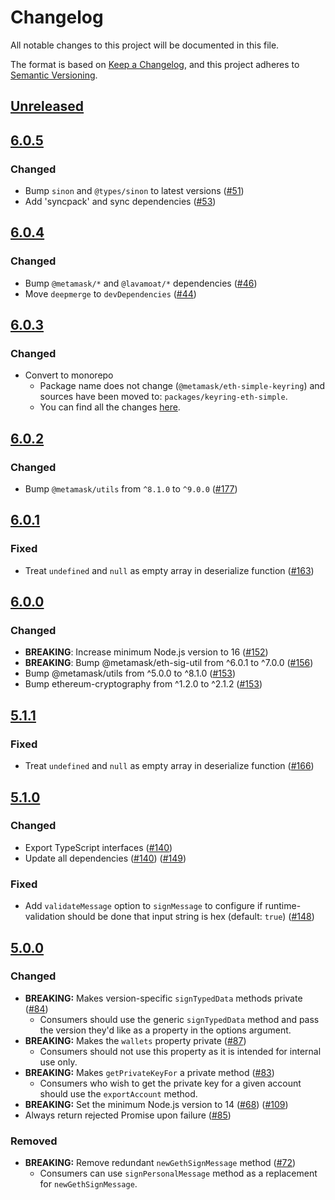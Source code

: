 # Changelog

All notable changes to this project will be documented in this file.

The format is based on [Keep a Changelog](https://keepachangelog.com/en/1.0.0/),
and this project adheres to [Semantic Versioning](https://semver.org/spec/v2.0.0.html).

## [Unreleased]

## [6.0.5]

### Changed

- Bump `sinon` and `@types/sinon` to latest versions ([#51](https://github.com/MetaMask/accounts/pull/51))
- Add 'syncpack' and sync dependencies ([#53](https://github.com/metamask/accounts/pull/53))

## [6.0.4]

### Changed

- Bump `@metamask/*` and `@lavamoat/*` dependencies ([#46](https://github.com/MetaMask/accounts/pull/46))
- Move `deepmerge` to `devDependencies` ([#44](https://github.com/MetaMask/accounts/pull/44))

## [6.0.3]

### Changed

- Convert to monorepo
  - Package name does not change (`@metamask/eth-simple-keyring`) and sources have been moved to: `packages/keyring-eth-simple`.
  - You can find all the changes [here](https://github.com/MetaMask/accounts/compare/6da58b4...38794aa).

## [6.0.2]

### Changed

- Bump `@metamask/utils` from `^8.1.0` to `^9.0.0` ([#177](https://github.com/MetaMask/eth-simple-keyring/pull/177))

## [6.0.1]

### Fixed

- Treat `undefined` and `null` as empty array in deserialize function ([#163](https://github.com/MetaMask/eth-simple-keyring/pull/163))

## [6.0.0]

### Changed

- **BREAKING**: Increase minimum Node.js version to 16 ([#152](https://github.com/MetaMask/eth-simple-keyring/pull/152))
- **BREAKING**: Bump @metamask/eth-sig-util from ^6.0.1 to ^7.0.0 ([#156](https://github.com/MetaMask/eth-simple-keyring/pull/156))
- Bump @metamask/utils from ^5.0.0 to ^8.1.0 ([#153](https://github.com/MetaMask/eth-simple-keyring/pull/153))
- Bump ethereum-cryptography from ^1.2.0 to ^2.1.2 ([#153](https://github.com/MetaMask/eth-simple-keyring/pull/153))

## [5.1.1]

### Fixed

- Treat `undefined` and `null` as empty array in deserialize function ([#166](https://github.com/MetaMask/eth-simple-keyring/pull/166))

## [5.1.0]

### Changed

- Export TypeScript interfaces ([#140](https://github.com/MetaMask/eth-simple-keyring/pull/140))
- Update all dependencies ([#140](https://github.com/MetaMask/eth-simple-keyring/pull/140)) ([#149](https://github.com/MetaMask/eth-simple-keyring/pull/149))

### Fixed

- Add `validateMessage` option to `signMessage` to configure if runtime-validation should be done that input string is hex (default: `true`) ([#148](https://github.com/MetaMask/eth-simple-keyring/pull/148))

## [5.0.0]

### Changed

- **BREAKING:** Makes version-specific `signTypedData` methods private ([#84](https://github.com/MetaMask/eth-simple-keyring/pull/84))
  - Consumers should use the generic `signTypedData` method and pass the version they'd like as a property in the options argument.
- **BREAKING:** Makes the `wallets` property private ([#87](https://github.com/MetaMask/eth-simple-keyring/pull/87))
  - Consumers should not use this property as it is intended for internal use only.
- **BREAKING:** Makes `getPrivateKeyFor` a private method ([#83](https://github.com/MetaMask/eth-simple-keyring/pull/83))
  - Consumers who wish to get the private key for a given account should use the `exportAccount` method.
- **BREAKING:** Set the minimum Node.js version to 14 ([#68](https://github.com/MetaMask/eth-simple-keyring/pull/68)) ([#109](https://github.com/MetaMask/eth-simple-keyring/pull/109))
- Always return rejected Promise upon failure ([#85](https://github.com/MetaMask/eth-simple-keyring/pull/85))

### Removed

- **BREAKING:** Remove redundant `newGethSignMessage` method ([#72](https://github.com/MetaMask/eth-simple-keyring/pull/72))
  - Consumers can use `signPersonalMessage` method as a replacement for `newGethSignMessage`.

[Unreleased]: https://github.com/MetaMask/accounts/compare/@metamask/eth-simple-keyring@6.0.5...HEAD
[6.0.5]: https://github.com/MetaMask/accounts/compare/@metamask/eth-simple-keyring@6.0.4...@metamask/eth-simple-keyring@6.0.5
[6.0.4]: https://github.com/MetaMask/accounts/compare/@metamask/eth-simple-keyring@6.0.3...@metamask/eth-simple-keyring@6.0.4
[6.0.3]: https://github.com/MetaMask/accounts/compare/@metamask/eth-simple-keyring@6.0.2...@metamask/eth-simple-keyring@6.0.3
[6.0.2]: https://github.com/MetaMask/accounts/compare/@metamask/eth-simple-keyring@6.0.1...@metamask/eth-simple-keyring@6.0.2
[6.0.1]: https://github.com/MetaMask/accounts/compare/@metamask/eth-simple-keyring@6.0.0...@metamask/eth-simple-keyring@6.0.1
[6.0.0]: https://github.com/MetaMask/accounts/compare/@metamask/eth-simple-keyring@5.1.1...@metamask/eth-simple-keyring@6.0.0
[5.1.1]: https://github.com/MetaMask/accounts/compare/@metamask/eth-simple-keyring@5.1.0...@metamask/eth-simple-keyring@5.1.1
[5.1.0]: https://github.com/MetaMask/accounts/compare/@metamask/eth-simple-keyring@5.0.0...@metamask/eth-simple-keyring@5.1.0
[5.0.0]: https://github.com/MetaMask/accounts/releases/tag/@metamask/eth-simple-keyring@5.0.0
